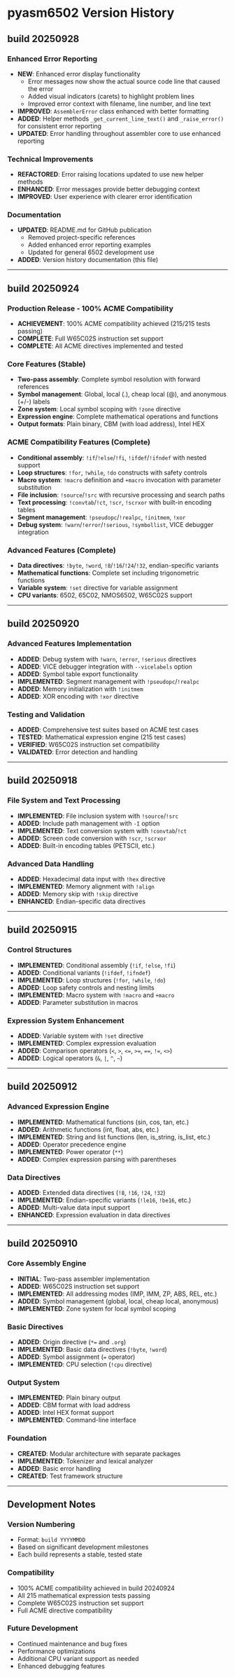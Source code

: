 # pyasm6502 Version History

## build 20250928

### Enhanced Error Reporting
- **NEW**: Enhanced error display functionality
  - Error messages now show the actual source code line that caused the error
  - Added visual indicators (carets) to highlight problem lines
  - Improved error context with filename, line number, and line text
- **IMPROVED**: `AssemblerError` class enhanced with better formatting
- **ADDED**: Helper methods `_get_current_line_text()` and `_raise_error()` for consistent error reporting
- **UPDATED**: Error handling throughout assembler core to use enhanced reporting

### Technical Improvements
- **REFACTORED**: Error raising locations updated to use new helper methods
- **ENHANCED**: Error messages provide better debugging context
- **IMPROVED**: User experience with clearer error identification

### Documentation
- **UPDATED**: README.md for GitHub publication
  - Removed project-specific references
  - Added enhanced error reporting examples
  - Updated for general 6502 development use
- **ADDED**: Version history documentation (this file)

---

## build 20250924

### Production Release - 100% ACME Compatibility
- **ACHIEVEMENT**: 100% ACME compatibility achieved (215/215 tests passing)
- **COMPLETE**: Full W65C02S instruction set support
- **COMPLETE**: All ACME directives implemented and tested

### Core Features (Stable)
- **Two-pass assembly**: Complete symbol resolution with forward references
- **Symbol management**: Global, local (.), cheap local (@), and anonymous (+/-) labels
- **Zone system**: Local symbol scoping with `!zone` directive
- **Expression engine**: Complete mathematical operations and functions
- **Output formats**: Plain binary, CBM (with load address), Intel HEX

### ACME Compatibility Features (Complete)
- **Conditional assembly**: `!if`/`!else`/`!fi`, `!ifdef`/`!ifndef` with nested support
- **Loop structures**: `!for`, `!while`, `!do` constructs with safety controls
- **Macro system**: `!macro` definition and `+macro` invocation with parameter substitution
- **File inclusion**: `!source`/`!src` with recursive processing and search paths
- **Text processing**: `!convtab`/`!ct`, `!scr`, `!scrxor` with built-in encoding tables
- **Segment management**: `!pseudopc`/`!realpc`, `!initmem`, `!xor`
- **Debug system**: `!warn`/`!error`/`!serious`, `!symbollist`, VICE debugger integration

### Advanced Features (Complete)
- **Data directives**: `!byte`, `!word`, `!8`/`!16`/`!24`/`!32`, endian-specific variants
- **Mathematical functions**: Complete set including trigonometric functions
- **Variable system**: `!set` directive for variable assignment
- **CPU variants**: 6502, 65C02, NMOS6502, W65C02S support

---

## build 20250920

### Advanced Features Implementation
- **ADDED**: Debug system with `!warn`, `!error`, `!serious` directives
- **ADDED**: VICE debugger integration with `--vicelabels` option
- **ADDED**: Symbol table export functionality
- **IMPLEMENTED**: Segment management with `!pseudopc`/`!realpc`
- **ADDED**: Memory initialization with `!initmem`
- **ADDED**: XOR encoding with `!xor` directive

### Testing and Validation
- **ADDED**: Comprehensive test suites based on ACME test cases
- **TESTED**: Mathematical expression engine (215 test cases)
- **VERIFIED**: W65C02S instruction set compatibility
- **VALIDATED**: Error detection and handling

---

## build 20250918

### File System and Text Processing
- **IMPLEMENTED**: File inclusion system with `!source`/`!src`
- **ADDED**: Include path management with `-I` option
- **IMPLEMENTED**: Text conversion system with `!convtab`/`!ct`
- **ADDED**: Screen code conversion with `!scr`, `!scrxor`
- **ADDED**: Built-in encoding tables (PETSCII, etc.)

### Advanced Data Handling
- **ADDED**: Hexadecimal data input with `!hex` directive
- **IMPLEMENTED**: Memory alignment with `!align`
- **ADDED**: Memory skip with `!skip` directive
- **ENHANCED**: Endian-specific data directives

---

## build 20250915

### Control Structures
- **IMPLEMENTED**: Conditional assembly (`!if`, `!else`, `!fi`)
- **ADDED**: Conditional variants (`!ifdef`, `!ifndef`)
- **IMPLEMENTED**: Loop structures (`!for`, `!while`, `!do`)
- **ADDED**: Loop safety controls and nesting limits
- **IMPLEMENTED**: Macro system with `!macro` and `+macro`
- **ADDED**: Parameter substitution in macros

### Expression System Enhancement
- **ADDED**: Variable system with `!set` directive
- **IMPLEMENTED**: Complex expression evaluation
- **ADDED**: Comparison operators (`<`, `>`, `<=`, `>=`, `==`, `!=`, `<>`)
- **ADDED**: Logical operators (`&`, `|`, `^`, `~`)

---

## build 20250912

### Advanced Expression Engine
- **IMPLEMENTED**: Mathematical functions (sin, cos, tan, etc.)
- **ADDED**: Arithmetic functions (int, float, abs, etc.)
- **IMPLEMENTED**: String and list functions (len, is_string, is_list, etc.)
- **ADDED**: Operator precedence engine
- **IMPLEMENTED**: Power operator (`**`)
- **ADDED**: Complex expression parsing with parentheses

### Data Directives
- **ADDED**: Extended data directives (`!8`, `!16`, `!24`, `!32`)
- **IMPLEMENTED**: Endian-specific variants (`!le16`, `!be16`, etc.)
- **ADDED**: Multi-value data input support
- **ENHANCED**: Expression evaluation in data directives

---

## build 20250910

### Core Assembly Engine
- **INITIAL**: Two-pass assembler implementation
- **ADDED**: W65C02S instruction set support
- **IMPLEMENTED**: All addressing modes (IMP, IMM, ZP, ABS, REL, etc.)
- **ADDED**: Symbol management (global, local, cheap local, anonymous)
- **IMPLEMENTED**: Zone system for local symbol scoping

### Basic Directives
- **ADDED**: Origin directive (`*=` and `.org`)
- **IMPLEMENTED**: Basic data directives (`!byte`, `!word`)
- **ADDED**: Symbol assignment (`=` operator)
- **IMPLEMENTED**: CPU selection (`!cpu` directive)

### Output System
- **IMPLEMENTED**: Plain binary output
- **ADDED**: CBM format with load address
- **ADDED**: Intel HEX format support
- **IMPLEMENTED**: Command-line interface

### Foundation
- **CREATED**: Modular architecture with separate packages
- **IMPLEMENTED**: Tokenizer and lexical analyzer
- **ADDED**: Basic error handling
- **CREATED**: Test framework structure

---

## Development Notes

### Version Numbering
- Format: `build YYYYMMDD`
- Based on significant development milestones
- Each build represents a stable, tested state

### Compatibility
- 100% ACME compatibility achieved in build 20240924
- All 215 mathematical expression tests passing
- Complete W65C02S instruction set support
- Full ACME directive compatibility

### Future Development
- Continued maintenance and bug fixes
- Performance optimizations
- Additional CPU variant support as needed
- Enhanced debugging features